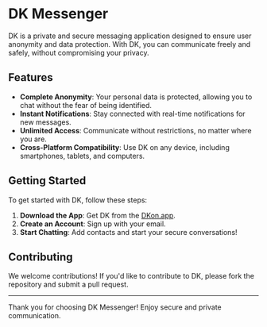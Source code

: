 # DK Messenger

DK is a private and secure messaging application designed to ensure user anonymity and data protection. With DK, you can communicate freely and safely, without compromising your privacy.

## Features

- **Complete Anonymity**: Your personal data is protected, allowing you to chat without the fear of being identified.
- **Instant Notifications**: Stay connected with real-time notifications for new messages.
- **Unlimited Access**: Communicate without restrictions, no matter where you are.
- **Cross-Platform Compatibility**: Use DK on any device, including smartphones, tablets, and computers.

## Getting Started

To get started with DK, follow these steps:

1. **Download the App**: Get DK from the [DKon.app](https://dkon.app/pc).
2. **Create an Account**: Sign up with your email.
3. **Start Chatting**: Add contacts and start your secure conversations!


## Contributing

We welcome contributions! If you'd like to contribute to DK, please fork the repository and submit a pull request.


---

Thank you for choosing DK Messenger! Enjoy secure and private communication.
